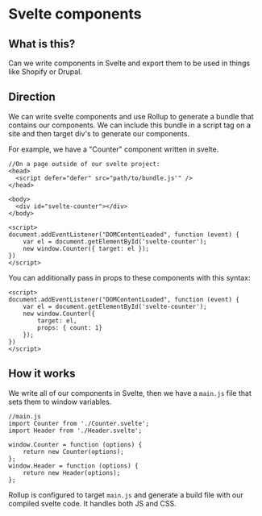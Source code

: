 # Svelte components

## What is this?

Can we write components in Svelte and export them to be used in things like Shopify or Drupal.

## Direction

We can write svelte components and use Rollup to generate a bundle that contains our components. We can include this bundle in a script tag on a site and then target div's to generate our components.

For example, we have a "Counter" component written in svelte.

```
//On a page outside of our svelte project:
<head>
  <script defer="defer" src="path/to/bundle.js'" />
</head>

<body>
  <div id="svelte-counter"></div>
</body>

<script>
document.addEventListener("DOMContentLoaded", function (event) {
    var el = document.getElementById('svelte-counter');
    new window.Counter({ target: el });
})
</script>
```

You can additionally pass in props to these components with this syntax:

```
<script>
document.addEventListener("DOMContentLoaded", function (event) {
    var el = document.getElementById('svelte-counter');
    new window.Counter({
        target: el,
        props: { count: 1}
    });
})
</script>
```

## How it works

We write all of our components in Svelte, then we have a `main.js` file that sets them to window variables.

```
//main.js
import Counter from './Counter.svelte';
import Header from './Header.svelte';

window.Counter = function (options) {
    return new Counter(options);
};
window.Header = function (options) {
    return new Header(options);
};
```

Rollup is configured to target `main.js` and generate a build file with our compiled svelte code. It handles both JS and CSS.
